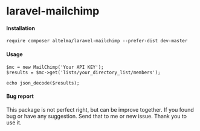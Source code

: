 # laravel-mailchimp

#### Installation
```
require composer altelma/laravel-mailchimp --prefer-dist dev-master
```

#### Usage
```
$mc = new MailChimp('Your API KEY');
$results = $mc->get('lists/your_directory_list/members');

echo json_decode($results);
```

#### Bug report
This package is not perfect right, but can be improve together. If you found bug or have any suggestion.
Send that to me or new issue. Thank you to use it.
